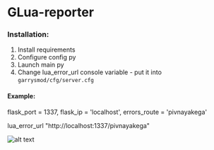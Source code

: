 # GLua-reporter

### Installation:
1) Install requirements
2) Configure cоnfig py
3) Launch main py
4) Change lua_error_url console variable - put it into `garrysmod/cfg/server.cfg`

#### Example:
flask_port = 1337, 
flask_ip = 'localhost', 
errors_route = 'pivnayakega'

lua_error_url "http://localhost:1337/pivnayakega"

![alt text](https://i.imgur.com/5JpwYpM.jpeg)
